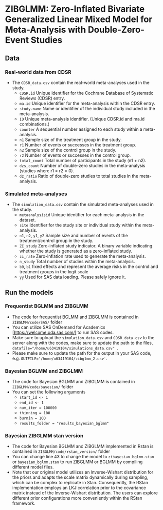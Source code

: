 # ZIBGLMM: Zero-Inflated Bivariate Generalized Linear Mixed Model for Meta-Analysis with Double-Zero-Event Studies

## Data
### Real-world data from CDSR
- The `CDSR_data.csv` contain the real-world meta-analyses used in the study.
  - `CDSR.id` Unique identifier for the Cochrane Database of Systematic Reviews (CDSR) entry.
  - `ma.id` Unique identifier for the meta-analysis within the CDSR entry.
  - `study.name` Name or identifier of the individual study included in the meta-analysis.
  - `ID` Unique meta-analysis identifier. (Unique CDSR.id and ma.id combinations.)
  - `counter` A sequential number assigned to each study within a meta-analysis. 
  - `n1` Sample size of the treatment group in the study.
  - `r1` Number of events or successes in the treatment group.
  - `n2` Sample size of the control group in the study.
  - `r2` Number of events or successes in the control group.
  - `total_count` Total number of participants in the study (n1 + n2).
  - `dzs_count` Number of double-zero studies in the meta-analysis (studies where r1 = r2 = 0).
  - `dz_ratio` Ratio of double-zero studies to total studies in the meta-analysis.
### Simulated meta-analyses
- The `simulation_data.csv` contain the simulated meta-analyses used in the study.
  - `metaanalysisid` Unique identifier for each meta-analysis in the dataset.
  - `site` Identifier for the study site or individual study within the meta-analysis.
  - `n1`, `n2`, `y1`, `y2` Sample size and number of events of the treatment/control group in the study.
  - `ZI_study` Zero-inflated study indicator. A binary variable indicating whether the study is generated as a zero-inflated study.
  - `zi_rate` Zero-inflation rate used to generate the meta-analysis. 
  - `n_study` Total number of studies within the meta-analysis. 
  - `b0`, `b1` fixed effects and represent the average risks in the control and treatment groups in the logit scale
  - `yy` Used for SAS data loading. Please safely ignore it. 

## Run the models

### Frequentist BGLMM and ZIBGLMM
- The code for frequentist BGLMM and ZIBGLMM is contained in `ZIBGLMM/code/SAS/` folder
- You can utilize SAS OnDemand for Academics [https://welcome.oda.sas.com/] to run SAS codes.
- Make sure to upload the `simulation_data.csv` and `CDSR_data.csv` to the server along with the codes, make sure to update the path to the files, `datafile="/home/u63419104/simulations_data.csv" `.
- Please make sure to update the path for the output in your SAS code, e.g. `OUTFILE='/home/u63419104/zibglmm_2.csv'`.

### Bayesian BGLMM and ZIBGLMM
- The code for Bayesian BGLMM and ZIBGLMM is contained in `ZIBGLMM/code/bayesian/` folder
- You can set the following arguments 
  - `start_id <- 1`
  - `end_id <- 1`
  - `num_iter = 100000`
  - `thinning = 100`
  - `burnin = 100`
  - `results_folder = "results_bayesian_bglmm"`

### Bayesian ZIBGLMM stan version 
- The code for Bayesian BGLMM and ZIBGLMM implemented in Rstan is contained in `ZIBGLMM/code/rstan_version/` folder
- You can change line 43 to change the model to `zibayesian_bglmm.stan` or `bayesian_bglmm.stan` to run ZIBGLMM or BGLMM by compiling different model files. 
- Note that our original model utilizes an Inverse-Wishart distribution for the priors and adapts the scale matrix dynamically during sampling, which can be complex to replicate in Stan. Consequently, the RStan implementation employs an LKJ correlation prior to the covariance matrix instead of the Inverse-Wishart distribution. The users can explore different prior configurations more conveniently within the RStan framework.

